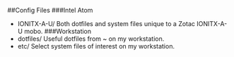 ##Config Files
###Intel Atom
* IONITX-A-U/    		Both dotfiles and system files unique to a Zotac IONITX-A-U mobo.
###Workstation
* dotfiles/					Useful dotfiles from ~ on my workstation.	
* etc/							Select system files of interest on my workstation.
